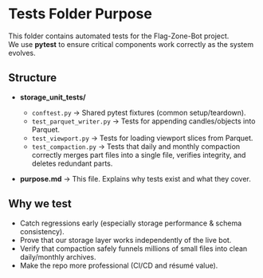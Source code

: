 # Tests Folder Purpose

This folder contains automated tests for the Flag-Zone-Bot project.  
We use **pytest** to ensure critical components work correctly as the system evolves.

## Structure

- **storage_unit_tests/**
  - `conftest.py` → Shared pytest fixtures (common setup/teardown).
  - `test_parquet_writer.py` → Tests for appending candles/objects into Parquet.
  - `test_viewport.py` → Tests for loading viewport slices from Parquet.
  - `test_compaction.py` → Tests that daily and monthly compaction correctly merges part files into a single file, verifies integrity, and deletes redundant parts.

- **purpose.md** → This file. Explains why tests exist and what they cover.

## Why we test

- Catch regressions early (especially storage performance & schema consistency).
- Prove that our storage layer works independently of the live bot.
- Verify that compaction safely funnels millions of small files into clean daily/monthly archives.
- Make the repo more professional (CI/CD and résumé value).
